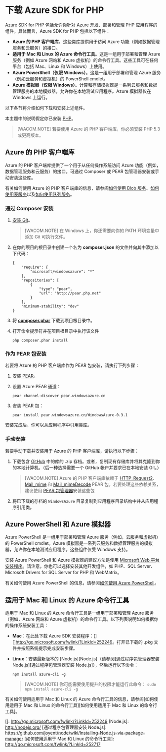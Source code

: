 <properties title="Download the Azure SDK for PHP" pageTitle="Download the Azure SDK for PHP" metaKeywords="" description="Learn how to download and install the Azure SDK for PHP." documentationCenter="PHP" services="" solutions="web" authors="" />
<tags ms.service=""
    ms.date=""
    wacn.date=""
    />

# 下载 Azure SDK for PHP

Azure SDK for PHP 包括允许你针对 Azure 开发、部署和管理 PHP 应用程序的组件。具体而言，Azure SDK for PHP 包括以下组件：

-   **Azure 的 PHP 客户端库**。这些类库提供用于访问 Azure 功能（例如数据管理服务和云服务）的接口。
-   **适用于 Mac 和 Linux 的 Azure 命令行工具**。这是一组用于部署和管理 Azure 服务（例如 Azure 网站和 Azure 虚拟机）的命令行工具。这些工具可在任何平台（包括 Mac、Linux 和 Windows）上使用。
-   **Azure PowerShell（仅限 Windows）**。这是一组用于部署和管理 Azure 服务（例如云服务和虚拟机）的 PowerShell cmdlet。
-   **Azure 模拟器（仅限 Windows）**。计算和存储模拟器是一系列云服务和数据管理服务的本地模拟器，允许你在本地测试应用程序。Azure 模拟器仅在 Windows 上运行。

以下各节将介绍如何下载和安装上述组件。

本主题中的说明假定你已安装 [PHP][PHP]。

> [WACOM.NOTE]
> 若要使用 Azure 的 PHP 客户端库，你必须安装 PHP 5.3 或更高版本。

## Azure 的 PHP 客户端库

Azure 的 PHP 客户端库提供了一个用于从任何操作系统访问 Azure 功能（例如，数据管理服务和云服务）的接口。可通过 Composer 或 PEAR 包管理器安装或手动安装这些库。

有关如何使用 Azure 的 PHP 客户端库的信息，请参阅[如何使用 Blob 服务][如何使用 Blob 服务]、[如何使用表服务][如何使用表服务]以及[如何使用队列服务][如何使用队列服务]。

### 通过 Composer 安装

1.  [安装 Git][安装 Git]。

    > [WACOM.NOTE]
    > 在 Windows 上，你还需要向你的 PATH 环境变量中添加 Git 可执行文件。

2.  在你的项目的根目录中创建一个名为 **composer.json** 的文件并向其中添加以下代码：

        {
            "require": {
                "microsoft/windowsazure": "*"
            },          
            "repositories": [
                {
                    "type": "pear",
                    "url": "http://pear.php.net"
                }
            ],
            "minimum-stability": "dev"
        }

3.  将 **[composer.phar][composer.phar]** 下载到项目根目录中。

4.  打开命令提示符并在项目根目录中执行该文件

        php composer.phar install

### 作为 PEAR 包安装

若要将 Azure 的 PHP 客户端库作为 PEAR 包安装，请执行下列步骤：

1.  [安装 PEAR][安装 PEAR]。
2.  设置 Azure PEAR 通道：

        pear channel-discover pear.windowsazure.cn

3.  安装 PEAR 包：

        pear install pear.windowsazure.cn/WindowsAzure-0.3.1

安装完成后，你可以从应用程序中引用类库。

### 手动安装

若要手动下载并安装用于 Azure 的 PHP 客户端库，请执行以下步骤：

1.  下载包含 [GitHub][GitHub] 中的库的 .zip 存档。或者，复制现有存储库并将其克隆到你的本地计算机。（后一种选择需要一个 GitHub 帐户并要求已在本地安装 Git。）

    > [WACOM.NOTE]
    > Azure 的 PHP 客户端库依赖于 [HTTP\_Request2][HTTP\_Request2]、[Mail\_mime][Mail\_mime] 和 [Mail\_mimeDecode][Mail\_mimeDecode] PEAR 包。若要处理这些依赖关系，建议使用 [PEAR 包管理器][PEAR 包管理器]安装这些包

2.  将已下载的存档的 `WindowsAzure` 目录复制到应用程序目录结构中并从应用程序引用类。

## Azure PowerShell 和 Azure 模拟器

Azure PowerShell 是一组用于部署和管理 Azure 服务（例如，云服务和虚拟机）的 PowerShell cmdlet。Azure 模拟器是一系列云服务和数据管理服务的模拟器，允许你在本地测试应用程序。这些组件仅受 Windows 支持。

安装 Azure PowerShell 和 Azure 模拟器的建议方法是使用 [Microsoft Web 平台安装程序][Microsoft Web 平台安装程序]。请注意，你也可以选择安装其他开发组件，如 PHP、SQL Server、Microsoft Drivers for SQL Server for PHP 和 WebMatrix。

有关如何使用 Azure PowerShell 的信息，请参阅[如何使用 Azure PowerShell][如何使用 Azure PowerShell]。

## 适用于 Mac 和 Linux 的 Azure 命令行工具

适用于 Mac 和 Linux 的 Azure 命令行工具是一组用于部署和管理 Azure 服务（例如，Azure 网站和 Azure 虚拟机）的命令行工具。以下列表说明如何根据你的操作系统安装工具：

-   **Mac**：在此处下载 Azure SDK 安装程序：[][]<http://go.microsoft.com/fwlink/?LinkId=252249></a>。打开已下载的 .pkg 文件并按照系统提示完成安装步骤。

-   **Linux**：安装最新版本的 [Node.js][Node.js]（请参阅[通过程序包管理器安装 Node.js][通过程序包管理器安装 Node.js]），然后运行以下命令：

        npm install azure-cli -g

    > [WACOM.NOTE]
    > 你可能需要使用提升的权限才能运行此命令： `sudo npm install azure-cli -g`

有关如何使用适用于 Mac 和 Linux 的 Azure 命令行工具的信息，请参阅[如何使用适用于 Mac 和 Linux 的命令行工具][如何使用适用于 Mac 和 Linux 的命令行工具]。

  [PHP]: http://www.php.net/manual/en/install.php
  [如何使用 Blob 服务]: http://go.microsoft.com/fwlink/?LinkId=252714
  [如何使用表服务]: http://go.microsoft.com/fwlink/?LinkId=252715
  [如何使用队列服务]: http://go.microsoft.com/fwlink/?LinkId=252716
  [安装 Git]: http://git-scm.com/book/en/Getting-Started-Installing-Git
  [composer.phar]: http://getcomposer.org/composer.phar
  [安装 PEAR]: http://pear.php.net/manual/en/installation.getting.php
  [GitHub]: http://go.microsoft.com/fwlink/?LinkId=252719
  [HTTP\_Request2]: http://pear.php.net/package/HTTP_Request2
  [Mail\_mime]: http://pear.php.net/package/Mail_mime
  [Mail\_mimeDecode]: http://pear.php.net/package/Mail_mimeDecode
  [PEAR 包管理器]: http://pear.php.net/manual/en/installation.php
  [Microsoft Web 平台安装程序]: http://go.microsoft.com/fwlink/?LinkId=253447
  [如何使用 Azure PowerShell]: http://go.microsoft.com/fwlink/?LinkId=252718
  []: http://go.microsoft.com/fwlink/?LinkId=252249
  [Node.js]: http://nodejs.org/
  [通过程序包管理器安装 Node.js]: https://github.com/joyent/node/wiki/Installing-Node.js-via-package-manager
  [如何使用适用于 Mac 和 Linux 的命令行工具]: http://go.microsoft.com/fwlink/?LinkId=252717
